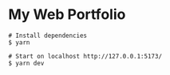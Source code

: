 # My Web Portfolio

```
# Install dependencies
$ yarn

# Start on localhost http://127.0.0.1:5173/
$ yarn dev
```
